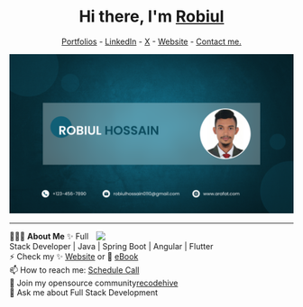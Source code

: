 <h1 align="center"> Hi there, I'm <a href="https://www.linkedin.com/in/robiul-hossain-3b202a1b9/">Robiul</a> </h1>

<!--- Adding Header Elements -->
<p align="center">
  <a href="http://sanjaykv.com/">Portfolios</a> -
  <a href="https://www.linkedin.com/in/robiul-hossain-3b202a1b9/">LinkedIn</a> - 
  <a href="#">X</a> -
  <a href="https://10minuts.vercel.app/">Website</a> -
  <a href="robiulhossain0110@gmail.com">Contact me.</a> 
</p>

<a href="" target="_blank"><img src="/image/img.png" alt=""></a>

-----------------------------------------------------------
👨🏻‍💻 **About Me**<img src="https://raw.githubusercontent.com/sanjay-kv/sanjay-kv/main/Assets/illustration.png" min-width="300px" max-width="300px" width="350px" align="right"> 
✨ Full Stack Developer | Java | Spring Boot | Angular | Flutter <br>
⚡ Check my ✨ [Website](https://10minuts.vercel.app/) or 🌱 [eBook](https://10minuts.vercel.app/)<br>
📫 How to reach me: [Schedule Call](https://10minuts.vercel.app/) <br>
👯 Join my opensource community[recodehive](https://github.com/Recodehive)<br>
💬 Ask me about Full Stack Development<br>
<!--- Adding Tech Stack open Section -->



